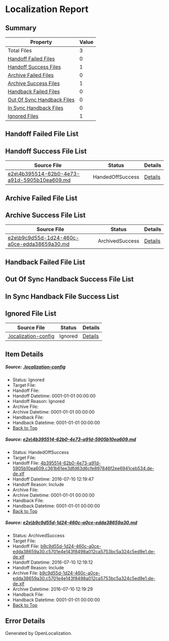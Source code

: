 # <a name='report-top'></a> Localization Report

## Summary
 Property | Value 
 -------- | ----- 
 Total Files | 3
[ Handoff Failed Files ](#handoff-failed-list)| 0
[ Handoff Success Files ](#handoff-success-list)| 1
[ Archive Failed Files ](#archive-failed-list)| 0
[ Archive Success Files ](#archive-success-list)| 1
[ Handback Failed Files ](#handback-failed-list)| 0
[ Out Of Sync Handback Files ](#outofsync-handback-success-list)| 0
[ In Sync Handback Files ](#insync-handback-success-list)| 0
[ Ignored Files ](#ignored-list)| 1

## <a name='handoff-failed-list'></a> Handoff Failed File List

## <a name='handoff-success-list'></a> Handoff Success File List
 Source File | Status | Details 
 ----------- | ------ | ------- 
 [e2e\4b395514-62b0-4e73-a91d-5905b10ea609.md](https://github.com/OpenLocalizationTestOrg/oltest/blob/7cd893088e6f188d4f05a0cc87d9954a3bc75190/e2e/4b395514-62b0-4e73-a91d-5905b10ea609.md) | HandedOffSuccess | [Details](#46e770f6cd669ced9ce7718ace76f7e664ba8bee1)

## <a name='archive-failed-list'></a> Archive Failed File List

## <a name='archive-success-list'></a> Archive Success File List
 Source File | Status | Details 
 ----------- | ------ | ------- 
 [e2e\b9c9d55d-1d24-460c-a0ce-edda38659a30.md](https://github.com/OpenLocalizationTestOrg/oltest/blob/51853b2fd55f923be021989c40e11d330fd8e140/e2e/b9c9d55d-1d24-460c-a0ce-edda38659a30.md) | ArchivedSuccess | [Details](#a6e31e15bb11eebfcf3f4748cef6f61d585424902)

## <a name='handback-failed-list'></a> Handback Failed File List

## <a name='outofsync-handback-success-list'></a> Out Of Sync Handback Success File List

## <a name='insync-handback-success-list'></a> In Sync Handback File Success List

## <a name='ignored-list'></a> Ignored File List
 Source File | Status | Details 
 ----------- | ------ | ------- 
 [.localization-config](https://github.com/OpenLocalizationTestOrg/oltest/blob/7cd893088e6f188d4f05a0cc87d9954a3bc75190/.localization-config) | Ignored | [Details](#3d4f252ac210baf56311d7e97dcc2db10974dbd20)

## Item Details
##### <a name='3d4f252ac210baf56311d7e97dcc2db10974dbd20'></a> Source: [.localization-config](https://github.com/OpenLocalizationTestOrg/oltest/blob/7cd893088e6f188d4f05a0cc87d9954a3bc75190/.localization-config)
* Status: Ignored
* Target File: 
* Handoff File: 
* Handoff Datetime: 0001-01-01 00:00:00
* Handoff Reason: Ignored
* Archive File: 
* Archive Datetime: 0001-01-01 00:00:00
* Handback File: 
* Handback Datetime: 0001-01-01 00:00:00
* [Back to Top](#report-top)

##### <a name='46e770f6cd669ced9ce7718ace76f7e664ba8bee1'></a> Source: [e2e\4b395514-62b0-4e73-a91d-5905b10ea609.md](https://github.com/OpenLocalizationTestOrg/oltest/blob/7cd893088e6f188d4f05a0cc87d9954a3bc75190/e2e/4b395514-62b0-4e73-a91d-5905b10ea609.md)
* Status: HandedOffSuccess
* Target File: 
* Handoff File: [4b395514-62b0-4e73-a91d-5905b10ea609.c361b61ee3dfd63d6cfe897846f2ee6941ceb534.de-de.xlf](https://github.com/OpenLocalizationTestOrg/olhandoff-e2e/blob/580bf1e06e19b6ef2cd75a0d9342df33790226c0/ol-handoff/OpenLocalizationTestOrg/oltest-dede-fly/ci/mt/4b395514-62b0-4e73-a91d-5905b10ea609.c361b61ee3dfd63d6cfe897846f2ee6941ceb534.de-de.xlf)
* Handoff Datetime: 2016-07-10 12:19:47
* Handoff Reason: Include
* Archive File: 
* Archive Datetime: 0001-01-01 00:00:00
* Handback File: 
* Handback Datetime: 0001-01-01 00:00:00
* [Back to Top](#report-top)

##### <a name='a6e31e15bb11eebfcf3f4748cef6f61d585424902'></a> Source: [e2e\b9c9d55d-1d24-460c-a0ce-edda38659a30.md](https://github.com/OpenLocalizationTestOrg/oltest/blob/51853b2fd55f923be021989c40e11d330fd8e140/e2e/b9c9d55d-1d24-460c-a0ce-edda38659a30.md)
* Status: ArchivedSuccess
* Target File: 
* Handoff File: [b9c9d55d-1d24-460c-a0ce-edda38659a30.c5701e4e143f8498a012ca5753bc5a324c5ed9e1.de-de.xlf](https://github.com/OpenLocalizationTestOrg/olhandoff-e2e/blob/6d2771c4392ed54c4e3b87b17131f12cb536e85e/ol-handoff/OpenLocalizationTestOrg/oltest-dede-fly/ci/ht/b9c9d55d-1d24-460c-a0ce-edda38659a30.c5701e4e143f8498a012ca5753bc5a324c5ed9e1.de-de.xlf)
* Handoff Datetime: 2016-07-10 12:19:12
* Handoff Reason: Include
* Archive File: [b9c9d55d-1d24-460c-a0ce-edda38659a30.c5701e4e143f8498a012ca5753bc5a324c5ed9e1.de-de.xlf](https://github.com/OpenLocalizationTestOrg/olhandoff-e2e/blob/2847dbc99b414c3413f1b341e08d18753320ef46/ol-archive/OpenLocalizationTestOrg/oltest-dede-fly/ci/ht/b9c9d55d-1d24-460c-a0ce-edda38659a30.c5701e4e143f8498a012ca5753bc5a324c5ed9e1.de-de.xlf)
* Archive Datetime: 2016-07-10 12:19:29
* Handback File: 
* Handback Datetime: 0001-01-01 00:00:00
* [Back to Top](#report-top)


## Error Details

Generated by OpenLocalization.
